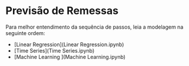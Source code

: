 # Previsão de Remessas
Para melhor entendimento da sequência de passos, leia a modelagem na seguinte ordem:
- [Linear Regression](Linear Regression.ipynb)
- [Time Series](Time Series.ipynb)
- [Machine Learning ](Machine Learning.ipynb)
